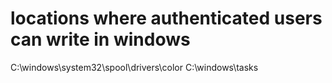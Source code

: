 # locations where authenticated users can write in windows
C:\windows\system32\spool\drivers\color
C:\windows\tasks

